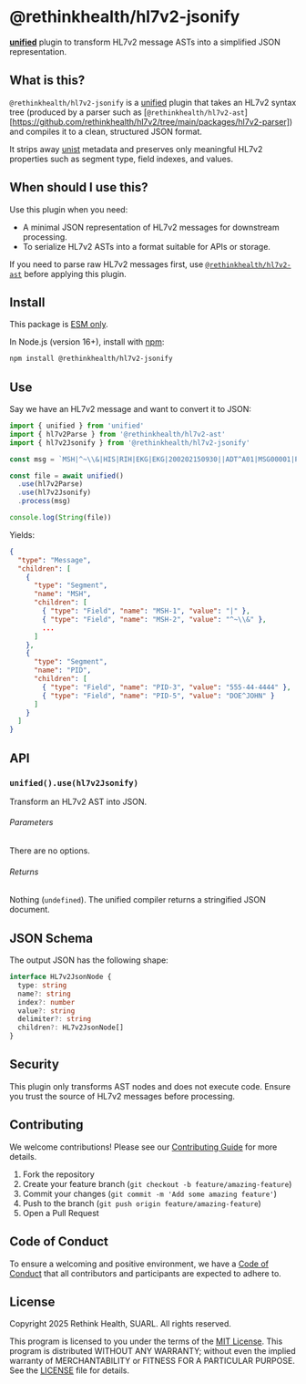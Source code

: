 # @rethinkhealth/hl7v2-jsonify

**[unified](https://unifiedjs.com/)** plugin to transform HL7v2 message ASTs into a simplified JSON representation.

## What is this?

`@rethinkhealth/hl7v2-jsonify` is a [unified](https://unifiedjs.com/) plugin that takes an HL7v2 syntax tree (produced by a parser such as [`@rethinkhealth/hl7v2-ast`][https://github.com/rethinkhealth/hl7v2/tree/main/packages/hl7v2-parser]) and compiles it to a clean, structured JSON format.

It strips away [unist](https://github.com/syntax-tree/unist) metadata and preserves only meaningful HL7v2 properties such as segment type, field indexes, and values.

## When should I use this?

Use this plugin when you need:

* A minimal JSON representation of HL7v2 messages for downstream processing.
* To serialize HL7v2 ASTs into a format suitable for APIs or storage.

If you need to parse raw HL7v2 messages first, use [`@rethinkhealth/hl7v2-ast`](https://github.com/rethinkhealth/hl7v2/tree/main/packages/hl7v2-parser) before applying this plugin.

## Install

This package is [ESM only](https://gist.github.com/sindresorhus/a39789f98801d908bbc7ff3ecc99d99c).

In Node.js (version 16+), install with [npm](https://docs.npmjs.com/downloading-and-installing-node-js-and-npm):

```sh
npm install @rethinkhealth/hl7v2-jsonify
```

## Use

Say we have an HL7v2 message and want to convert it to JSON:

```js
import { unified } from 'unified'
import { hl7v2Parse } from '@rethinkhealth/hl7v2-ast'
import { hl7v2Jsonify } from '@rethinkhealth/hl7v2-jsonify'

const msg = `MSH|^~\\&|HIS|RIH|EKG|EKG|200202150930||ADT^A01|MSG00001|P|2.4\rPID|||555-44-4444||DOE^JOHN`

const file = await unified()
  .use(hl7v2Parse)
  .use(hl7v2Jsonify)
  .process(msg)

console.log(String(file))
```

Yields:

```json
{
  "type": "Message",
  "children": [
    {
      "type": "Segment",
      "name": "MSH",
      "children": [
        { "type": "Field", "name": "MSH-1", "value": "|" },
        { "type": "Field", "name": "MSH-2", "value": "^~\\&" },
        ...
      ]
    },
    {
      "type": "Segment",
      "name": "PID",
      "children": [
        { "type": "Field", "name": "PID-3", "value": "555-44-4444" },
        { "type": "Field", "name": "PID-5", "value": "DOE^JOHN" }
      ]
    }
  ]
}
```

## API

### `unified().use(hl7v2Jsonify)`

Transform an HL7v2 AST into JSON.

###### Parameters

There are no options.

###### Returns

Nothing (`undefined`). The unified compiler returns a stringified JSON document.

## JSON Schema

The output JSON has the following shape:

```ts
interface HL7v2JsonNode {
  type: string
  name?: string
  index?: number
  value?: string
  delimiter?: string
  children?: HL7v2JsonNode[]
}
```

## Security

This plugin only transforms AST nodes and does not execute code. Ensure you trust the source of HL7v2 messages before processing.


## Contributing

We welcome contributions! Please see our [Contributing Guide][github-contributing] for more details.

1. Fork the repository
2. Create your feature branch (`git checkout -b feature/amazing-feature`)
3. Commit your changes (`git commit -m 'Add some amazing feature'`)
4. Push to the branch (`git push origin feature/amazing-feature`)
5. Open a Pull Request

## Code of Conduct

To ensure a welcoming and positive environment, we have a [Code of Conduct][github-code-of-conduct] that all contributors and participants are expected to adhere to.

## License

Copyright 2025 Rethink Health, SUARL. All rights reserved.

This program is licensed to you under the terms of the [MIT License](https://opensource.org/licenses/MIT). This program is distributed WITHOUT ANY WARRANTY; without even the implied warranty of MERCHANTABILITY or FITNESS FOR A PARTICULAR PURPOSE. See the [LICENSE][github-license] file for details.

[github-code-of-conduct]: https://github.com/rethinkhealth/hl7v2/blob/main/CODE_OF_CONDUCT.md
[github-license]: https://github.com/rethinkhealth/hl7v2/blob/main/LICENSE
[github-contributing]: https://github.com/rethinkhealth/hl7v2/blob/main/CONTRIBUTING.md